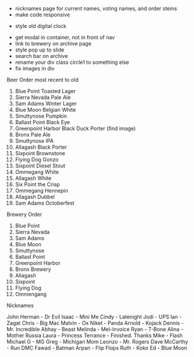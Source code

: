 

<!-- after class -->
- nicknames page for current names, voting names, and order steins
- make code responsive 

<!-- timer -->
- style old digital clock


<!-- archive page -->
- get modal in container, not in front of nav
- link to brewery on archive page
- style pop up to slide
- search bar on archive
- rename your div class circle1 to something else
- fix images in div



Beer Order most recent to old

1) Blue Point Toasted Lager
2) Sierra Nevada Pale Ale
3) Sam Adams Winter Lager
4) Blue Moon Belgian White
5) Smuttynose Pumpkin
6) Ballast Point Black Eye
7) Greenpoint Harbor Black Duck Porter (find image)
8) Bronx Pale Ale 
9) Smuttynose IPA
10) Allagash Black Porter
11) Sixpoint Brownstone
12) Flying Dog Gonzo
15) Sixpoint Diesel Stout
16) Ommegang White
17) Allagash White 
18) Six Point the Crisp
19) Ommegang Hennepin
20) Allagash Dubbel
21) Sam Adams Octoberfest 



Brewery Order

1) Blue Point
2) Sierra Nevada
3) Sam Adams
4) Blue Moon
5) Smuttynose
6) Ballast Point
6) Greenpoint Harbor
8) Bronx Brewery
9) Allagash
10) Sixpoint
11) Flying Dog
12) Ommengang



Nicknames 

John Herman - Dr Evil
Isaac - Mini Me
Cindy - Latenight
Jodi - UPS
Ian - Zagat
Chris - Big Mac
Malvin - Ox
Niket - Panda
Arnold - Kojack 
Dennis - Mr. Incredible 
Abhay - Beast
Melinda - Mel-Invoice
Ryan - T-Bone
Alina - Mother Russia
Laura - Princess
Terrance - Finished. Thanks
Mike - Flash
Michael G - MG
Greg - Michigan Mom
Leonzo - Mr. Rogers
Dave McCarthy - Run DMC
Fawad - Batman
Arpan - Flip Flops
Ruth - Koko
Ed - Blue Moon 


